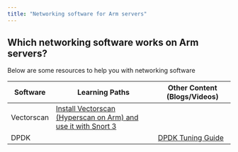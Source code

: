 ```yaml
---
title: "Networking software for Arm servers"
---
```


## Which networking software works on Arm servers?


Below are some resources to help you with networking software

| Software | Learning Paths | Other Content (Blogs/Videos) |
|-----------|----------------|----------------------------------------|
| Vectorscan | [Install Vectorscan (Hyperscan on Arm) and use it with Snort 3](https://learn.arm.com/learning-paths/servers-and-cloud-computing/vectorscan/) | |
| DPDK | | [DPDK Tuning Guide](https://developer.arm.com/documentation/109701/1-0/?lang=en) |